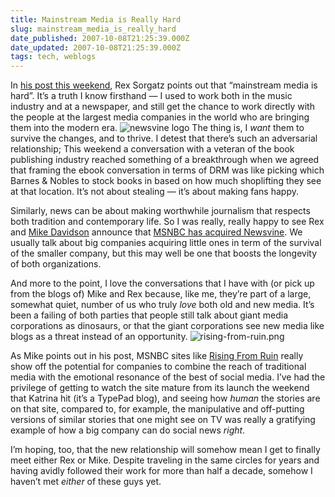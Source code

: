 ```yaml
---
title: Mainstream Media is Really Hard
slug: mainstream_media_is_really_hard
date_published: 2007-10-08T21:25:39.000Z
date_updated: 2007-10-08T21:25:39.000Z
tags: tech, weblogs
---
```


In [his post this weekend](http://fimoculous.com/archive/post-3267.cfm), Rex Sorgatz points out that “mainstream media is hard”. It’s a truth I know firsthand — I used to work both in the music industry and at a newspaper, and still get the chance to work directly with the people at the largest media companies in the world who are bringing them into the modern era.
![newsvine logo](http://www.dashes.com/anil/images/blog-278483295.jpg) The thing is, I *want* them to survive the changes, and to thrive. I detest that there’s such an adversarial relationship; This weekend a conversation with a veteran of the book publishing industry reached something of a breakthrough when we agreed that framing the ebook conversation in terms of DRM was like picking which Barnes & Nobles to stock books in based on how much shoplifting they see at that location. It’s not about stealing — it’s about making fans happy.

Similarly, news can be about making worthwhile journalism that respects both tradition and contemporary life. So I was really, really happy to see Rex and [Mike Davidson](http://www.mikeindustries.com/blog/archive/2007/10/msnbc.com-acquires-newsvine) announce that [MSNBC has acquired Newsvine](http://www.nytimes.com/2007/10/08/business/media/08msnbc.html?ex=1349582400&amp;en=1ac0f389ad4b015c&amp;ei=5124&amp;partner=permalink&amp;exprod=permalink). We usually talk about big companies acquiring little ones in term of the survival of the smaller company, but this may well be one that boosts the longevity of both organizations.

And more to the point, I love the conversations that I have with (or pick up from the blogs of) Mike and Rex because, like me, they’re part of a large, somewhat quiet, number of us who truly *love* both old and new media. It’s been a failing of both parties that people still talk about giant media corporations as dinosaurs, or that the giant corporations see new media like blogs as a threat instead of an opportunity.
![rising-from-ruin.png](http://www.dashes.com/anil/images/rising-from-ruin.png)

As Mike points out in his post, MSNBC sites like [Rising From Ruin](http://risingfromruin.msnbc.com/) really show off the potential for companies to combine the reach of traditional media with the emotional resonance of the best of social media. I’ve had the privilege of getting to watch the site mature from its launch the weekend that Katrina hit (it’s a TypePad blog), and seeing how *human* the stories are on that site, compared to, for example, the manipulative and off-putting versions of similar stories that one might see on TV was really a gratifying example of how a big company can do social news *right*.

I’m hoping, too, that the new relationship will somehow mean I get to finally meet either Rex or Mike. Despite traveling in the same circles for years and having avidly followed their work for more than half a decade, somehow I haven’t met *either* of these guys yet.

